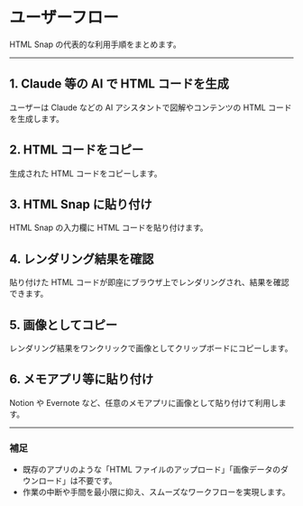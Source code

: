 # ユーザーフロー

HTML Snap の代表的な利用手順をまとめます。

---

## 1. Claude 等の AI で HTML コードを生成

ユーザーは Claude などの AI アシスタントで図解やコンテンツの HTML コードを生成します。

## 2. HTML コードをコピー

生成された HTML コードをコピーします。

## 3. HTML Snap に貼り付け

HTML Snap の入力欄に HTML コードを貼り付けます。

## 4. レンダリング結果を確認

貼り付けた HTML コードが即座にブラウザ上でレンダリングされ、結果を確認できます。

## 5. 画像としてコピー

レンダリング結果をワンクリックで画像としてクリップボードにコピーします。

## 6. メモアプリ等に貼り付け

Notion や Evernote など、任意のメモアプリに画像として貼り付けて利用します。

---

### 補足

- 既存のアプリのような「HTML ファイルのアップロード」「画像データのダウンロード」は不要です。
- 作業の中断や手間を最小限に抑え、スムーズなワークフローを実現します。

